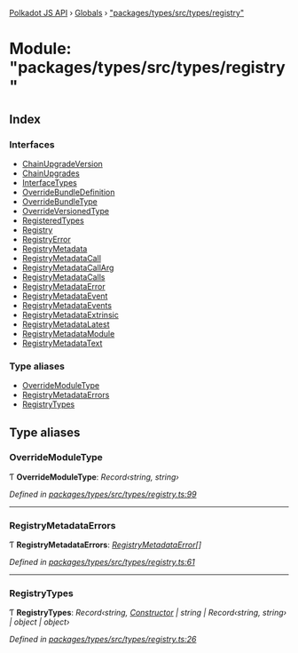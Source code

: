 [Polkadot JS API](../README.md) › [Globals](../globals.md) › ["packages/types/src/types/registry"](_packages_types_src_types_registry_.md)

# Module: "packages/types/src/types/registry"

## Index

### Interfaces

* [ChainUpgradeVersion](../interfaces/_packages_types_src_types_registry_.chainupgradeversion.md)
* [ChainUpgrades](../interfaces/_packages_types_src_types_registry_.chainupgrades.md)
* [InterfaceTypes](../interfaces/_packages_types_src_types_registry_.interfacetypes.md)
* [OverrideBundleDefinition](../interfaces/_packages_types_src_types_registry_.overridebundledefinition.md)
* [OverrideBundleType](../interfaces/_packages_types_src_types_registry_.overridebundletype.md)
* [OverrideVersionedType](../interfaces/_packages_types_src_types_registry_.overrideversionedtype.md)
* [RegisteredTypes](../interfaces/_packages_types_src_types_registry_.registeredtypes.md)
* [Registry](../interfaces/_packages_types_src_types_registry_.registry.md)
* [RegistryError](../interfaces/_packages_types_src_types_registry_.registryerror.md)
* [RegistryMetadata](../interfaces/_packages_types_src_types_registry_.registrymetadata.md)
* [RegistryMetadataCall](../interfaces/_packages_types_src_types_registry_.registrymetadatacall.md)
* [RegistryMetadataCallArg](../interfaces/_packages_types_src_types_registry_.registrymetadatacallarg.md)
* [RegistryMetadataCalls](../interfaces/_packages_types_src_types_registry_.registrymetadatacalls.md)
* [RegistryMetadataError](../interfaces/_packages_types_src_types_registry_.registrymetadataerror.md)
* [RegistryMetadataEvent](../interfaces/_packages_types_src_types_registry_.registrymetadataevent.md)
* [RegistryMetadataEvents](../interfaces/_packages_types_src_types_registry_.registrymetadataevents.md)
* [RegistryMetadataExtrinsic](../interfaces/_packages_types_src_types_registry_.registrymetadataextrinsic.md)
* [RegistryMetadataLatest](../interfaces/_packages_types_src_types_registry_.registrymetadatalatest.md)
* [RegistryMetadataModule](../interfaces/_packages_types_src_types_registry_.registrymetadatamodule.md)
* [RegistryMetadataText](../interfaces/_packages_types_src_types_registry_.registrymetadatatext.md)

### Type aliases

* [OverrideModuleType](_packages_types_src_types_registry_.md#overridemoduletype)
* [RegistryMetadataErrors](_packages_types_src_types_registry_.md#registrymetadataerrors)
* [RegistryTypes](_packages_types_src_types_registry_.md#registrytypes)

## Type aliases

###  OverrideModuleType

Ƭ **OverrideModuleType**: *Record‹string, string›*

*Defined in [packages/types/src/types/registry.ts:99](https://github.com/polkadot-js/api/blob/4b3b853c27/packages/types/src/types/registry.ts#L99)*

___

###  RegistryMetadataErrors

Ƭ **RegistryMetadataErrors**: *[RegistryMetadataError](../interfaces/_packages_types_src_types_registry_.registrymetadataerror.md)[]*

*Defined in [packages/types/src/types/registry.ts:61](https://github.com/polkadot-js/api/blob/4b3b853c27/packages/types/src/types/registry.ts#L61)*

___

###  RegistryTypes

Ƭ **RegistryTypes**: *Record‹string, [Constructor](../interfaces/_packages_types_src_types_codec_.constructor.md) | string | Record‹string, string› | object | object›*

*Defined in [packages/types/src/types/registry.ts:26](https://github.com/polkadot-js/api/blob/4b3b853c27/packages/types/src/types/registry.ts#L26)*
